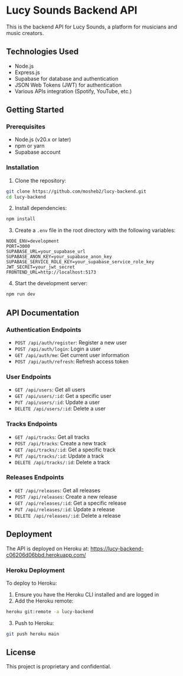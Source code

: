 # Lucy Sounds Backend API

This is the backend API for Lucy Sounds, a platform for musicians and music creators.

## Technologies Used

- Node.js
- Express.js
- Supabase for database and authentication
- JSON Web Tokens (JWT) for authentication
- Various APIs integration (Spotify, YouTube, etc.)

## Getting Started

### Prerequisites

- Node.js (v20.x or later)
- npm or yarn
- Supabase account

### Installation

1. Clone the repository:
```bash
git clone https://github.com/mosheb2/lucy-backend.git
cd lucy-backend
```

2. Install dependencies:
```bash
npm install
```

3. Create a `.env` file in the root directory with the following variables:
```
NODE_ENV=development
PORT=3000
SUPABASE_URL=your_supabase_url
SUPABASE_ANON_KEY=your_supabase_anon_key
SUPABASE_SERVICE_ROLE_KEY=your_supabase_service_role_key
JWT_SECRET=your_jwt_secret
FRONTEND_URL=http://localhost:5173
```

4. Start the development server:
```bash
npm run dev
```

## API Documentation

### Authentication Endpoints

- `POST /api/auth/register`: Register a new user
- `POST /api/auth/login`: Login a user
- `GET /api/auth/me`: Get current user information
- `POST /api/auth/refresh`: Refresh access token

### User Endpoints

- `GET /api/users`: Get all users
- `GET /api/users/:id`: Get a specific user
- `PUT /api/users/:id`: Update a user
- `DELETE /api/users/:id`: Delete a user

### Tracks Endpoints

- `GET /api/tracks`: Get all tracks
- `POST /api/tracks`: Create a new track
- `GET /api/tracks/:id`: Get a specific track
- `PUT /api/tracks/:id`: Update a track
- `DELETE /api/tracks/:id`: Delete a track

### Releases Endpoints

- `GET /api/releases`: Get all releases
- `POST /api/releases`: Create a new release
- `GET /api/releases/:id`: Get a specific release
- `PUT /api/releases/:id`: Update a release
- `DELETE /api/releases/:id`: Delete a release

## Deployment

The API is deployed on Heroku at: https://lucy-backend-c06206d06bbd.herokuapp.com/

### Heroku Deployment

To deploy to Heroku:

1. Ensure you have the Heroku CLI installed and are logged in
2. Add the Heroku remote:
```bash
heroku git:remote -a lucy-backend
```
3. Push to Heroku:
```bash
git push heroku main
```

## License

This project is proprietary and confidential. 